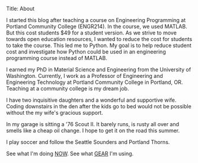 Title: About

I started this blog after teaching a course on Engineering Programming at Portland Community College (ENGR214). In the course, we used MATLAB. But this cost students $49 for a student version. As we strive to move towards open education resources, I wanted to reduce the cost for students to take the course. This led me to Python. My goal is to help reduce student cost and investigate how Python could be used in an engineering programming course instead of MATLAB.


I earned my PhD in Material Science and Engineering from the University of Washington. Currently, I work as a Professor of Engineering and Engineering Technology at Portland Community College in Portland, OR. Teaching at a community college is my dream job.


I have two inquisitive daughters and a wonderful and supportive wife. Coding downstairs in the den after the kids go to bed would not be possible without the my wife's gracious support.


In my garage is sitting a '76 Scout II. It barely runs, is rusty all over and smells like a cheap oil change. I hope to get it on the road this summer.


I play soccer and follow the Seattle Sounders and Portland Thorns. 

See what I'm doing [NOW]({filename}/pages/now.md). See what [GEAR]({filename}/gear/gear.md) I'm using.

